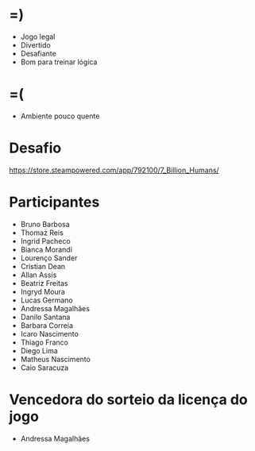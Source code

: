 =)
==

- Jogo legal
- Divertido
- Desafiante
- Bom para treinar lógica


=(
==

- Ambiente pouco quente


Desafio
=======

https://store.steampowered.com/app/792100/7_Billion_Humans/


Participantes
=============

- Bruno Barbosa
- Thomaz Reis
- Ingrid Pacheco
- Bianca Morandi
- Lourenço Sander
- Cristian Dean
- Allan Assis
- Beatriz Freitas
- Ingryd Moura
- Lucas Germano
- Andressa Magalhães
- Danilo Santana
- Barbara Correia
- Icaro Nascimento
- Thiago Franco
- Diego Lima
- Matheus Nascimento
- Caio Saracuza


Vencedora do sorteio da licença do jogo
=======================================

- Andressa Magalhães